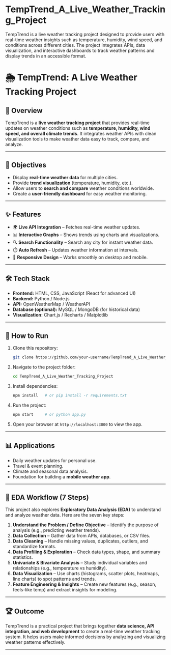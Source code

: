 # TempTrend_A_Live_Weather_Tracking_Project
TempTrend is a live weather tracking project designed to provide users with real-time weather insights such as temperature, humidity, wind speed, and conditions across different cities. The project integrates APIs, data visualization, and interactive dashboards to track weather patterns and display trends in an accessible format.

# 🌦️ TempTrend: A Live Weather Tracking Project

## 📌 Overview

TempTrend is a **live weather tracking project** that provides real-time updates on weather conditions such as **temperature, humidity, wind speed, and overall climate trends**. It integrates weather APIs with clean visualization tools to make weather data easy to track, compare, and analyze.

---

## 🎯 Objectives

* Display **real-time weather data** for multiple cities.
* Provide **trend visualization** (temperature, humidity, etc.).
* Allow users to **search and compare** weather conditions worldwide.
* Create a **user-friendly dashboard** for easy weather monitoring.

---

## ✨ Features

* 🌍 **Live API Integration** – Fetches real-time weather updates.
* 📊 **Interactive Graphs** – Shows trends using charts and visualizations.
* 🔍 **Search Functionality** – Search any city for instant weather data.
* ⏱️ **Auto Refresh** – Updates weather information at intervals.
* 📱 **Responsive Design** – Works smoothly on desktop and mobile.

---

## 🛠️ Tech Stack

* **Frontend:** HTML, CSS, JavaScript (React for advanced UI)
* **Backend:** Python / Node.js
* **API:** OpenWeatherMap / WeatherAPI
* **Database (optional):** MySQL / MongoDB (for historical data)
* **Visualization:** Chart.js / Recharts / Matplotlib

---

## 🚀 How to Run

1. Clone this repository:

   ```bash
   git clone https://github.com/your-username/TempTrend_A_Live_Weather_Tracking_Project.git
   ```
2. Navigate to the project folder:

   ```bash
   cd TempTrend_A_Live_Weather_Tracking_Project
   ```
3. Install dependencies:

   ```bash
   npm install   # or pip install -r requirements.txt
   ```
4. Run the project:

   ```bash
   npm start     # or python app.py
   ```
5. Open your browser at `http://localhost:3000` to view the app.

---

## 📊 Applications

* Daily weather updates for personal use.
* Travel & event planning.
* Climate and seasonal data analysis.
* Foundation for building a **mobile weather app**.

---

## 🔎 EDA Workflow (7 Steps)

This project also explores **Exploratory Data Analysis (EDA)** to understand and analyze weather data. Here are the seven key steps:

1. **Understand the Problem / Define Objective** – Identify the purpose of analysis (e.g., predicting weather trends).
2. **Data Collection** – Gather data from APIs, databases, or CSV files.
3. **Data Cleaning** – Handle missing values, duplicates, outliers, and standardize formats.
4. **Data Profiling & Exploration** – Check data types, shape, and summary statistics.
5. **Univariate & Bivariate Analysis** – Study individual variables and relationships (e.g., temperature vs humidity).
6. **Data Visualization** – Use charts (histograms, scatter plots, heatmaps, line charts) to spot patterns and trends.
7. **Feature Engineering & Insights** – Create new features (e.g., season, feels-like temp) and extract insights for modeling.

---

## 🏆 Outcome

TempTrend is a practical project that brings together **data science, API integration, and web development** to create a real-time weather tracking system. It helps users make informed decisions by analyzing and visualizing weather patterns effectively.

---
